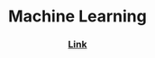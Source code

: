 <h1 align="center">Machine Learning</h1>

<h3 align="center"><a href="https://github.com/m-fidalgo/unesp/tree/master/am/cheatsheets">Link</a></h3>
